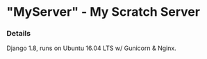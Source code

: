 # "MyServer" - My Scratch Server

### Details
Django 1.8, runs on Ubuntu 16.04 LTS w/ Gunicorn & Nginx.
